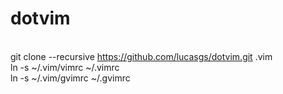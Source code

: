 dotvim
======

<br>git clone --recursive https://github.com/lucasgs/dotvim.git .vim
<br>ln -s ~/.vim/vimrc ~/.vimrc
<br> ln -s ~/.vim/gvimrc ~/.gvimrc
